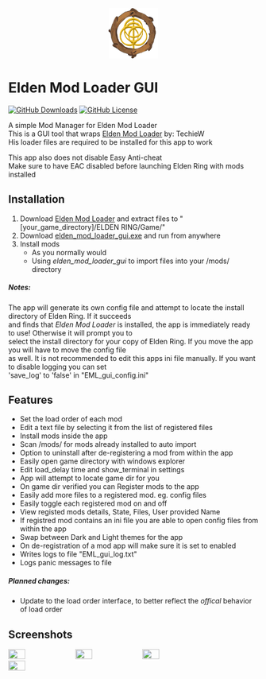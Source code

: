 [TechieW-Loader-Link]: https://www.nexusmods.com/eldenring/mods/117  
[Download-Link]: https://github.com/WardLordRuby/elden_mod_loader_gui/releases/download/v0.9.5-beta/elden_mod_loader_gui.exe  
<div align="center">
    <img src="https://raw.githubusercontent.com/WardLordRuby/elden_mod_loader_gui/main/ui/assets/EML-icon.png" width="20%" height="20%">
</div>

# Elden Mod Loader GUI   
[![GitHub Downloads](https://img.shields.io/github/downloads/WardLordRuby/elden_mod_loader_gui/total?label=Downloads&labelColor=%2323282e&color=%230e8726)][Download-Link]
[![GitHub License](https://img.shields.io/github/license/WardLordRuby/elden_mod_loader_gui?label=License&labelColor=%2323282e)](LICENSE)

A simple Mod Manager for Elden Mod Loader  
This is a GUI tool that wraps [Elden Mod Loader][TechieW-Loader-Link] by: TechieW  
His loader files are required to be installed for this app to work  

This app also does not disable Easy Anti-cheat  
Make sure to have EAC disabled before launching Elden Ring with mods installed  


## Installation  

1. Download [Elden Mod Loader][TechieW-Loader-Link] and extract files to "[your_game_directory]/ELDEN RING/Game/"
2. Download [elden_mod_loader_gui.exe][Download-Link] and run from anywhere  
3. Install mods  
   * As you normally would
   * Using *elden_mod_loader_gui* to import files into your /mods/ directory  

##### Notes:  

The app will generate its own config file and attempt to locate the install directory of Elden Ring. If it succeeds  
and finds that *Elden Mod Loader* is installed, the app is immediately ready to use! Otherwise it will prompt you to  
select the install directory for your copy of Elden Ring. If you move the app you will have to move the config file  
as well. It is not recommended to edit this apps ini file manually. If you want to disable logging you can set  
'save_log' to 'false' in "EML_gui_config.ini"  

## Features  

* Set the load order of each mod  
* Edit a text file by selecting it from the list of registered files  
* Install mods inside the app  
* Scan /mods/ for mods already installed to auto import  
* Option to uninstall after de-registering a mod from within the app  
* Easily open game directory with windows explorer  
* Edit load_delay time and show_terminal in settings 
* App will attempt to locate game dir for you  
* On game dir verified you can Register mods to the app  
* Easily add more files to a registered mod. eg. config files  
* Easily toggle each registered mod on and off  
* View registed mods details, State, Files, User provided Name  
* If registred mod contains an ini file you are able to open config files from within the app  
* Swap between Dark and Light themes for the app  
* On de-registration of a mod app will make sure it is set to enabled  
* Writes logs to file "EML_gui_log.txt"  
* Logs panic messages to file

##### Planned changes:

* Update to the load order interface, to better reflect the _offical_ behavior of load order  

## Screenshots  

<div id="image-screenshots">
    <img src="https://i.imgur.com/qJC5Tyy.png" width="26%" height="26%">
    <img src="https://i.imgur.com/vuMAqmt.png" width="26%" height="26%">
    <img src="https://i.imgur.com/xd0XlBC.png" width="26%" height="26%">
    <img src="https://i.imgur.com/xRe7Ig4.png" width="26%" height="26%">
</div>
